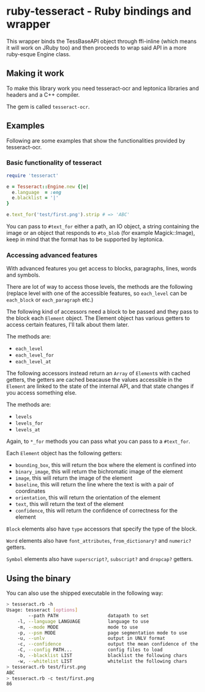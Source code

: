 ruby-tesseract - Ruby bindings and wrapper
==========================================
This wrapper binds the TessBaseAPI object through ffi-inline (which means it will work on JRuby too)
and then proceeds to wrap said API in a more ruby-esque Engine class.

Making it work
--------------
To make this library work you need tesseract-ocr and leptonica libraries and headers and a C++ compiler.

The gem is called `tesseract-ocr`.

Examples
--------
Following are some examples that show the functionalities provided by tesseract-ocr.

### Basic functionality of tesseract

```ruby
require 'tesseract'

e = Tesseract::Engine.new {|e|
  e.language  = :eng
  e.blacklist = '|'
}

e.text_for('test/first.png').strip # => 'ABC'
```

You can pass to `#text_for` either a path, an IO object, a string containing the image or
an object that responds to `#to_blob` (for example  Magick::Image), keep in mind that
the format has to be supported by leptonica.

### Accessing advanced features

With advanced features you get access to blocks, paragraphs, lines, words and symbols.

There are lot of way to access those levels, the methods are the following (replace level
with one of the accessible features, so `each_level` can be `each_block` or `each_paragraph`
etc.)

The following kind of accessors need a block to be passed and they pass to the block each
`Element` object. The Element object has various getters to access certain features, I'll
talk about them later.

The methods are:

* `each_level`
* `each_level_for`
* `each_level_at`

The following accessors instead return an `Array` of `Element`s with cached getters, the getters
are cached beacause the values accessible in the `Element` are linked to the state of the internal
API, and that state changes if you access something else.

The methods are:

*	`levels`
*	`levels_for`
*	`levels_at`

Again, to `*_for` methods you can pass what you can pass to a `#text_for`.

Each `Element` object has the following getters:

* `bounding_box`, this will return the box where the element is confined into
* `binary_image`, this will return the bichromatic image of the element
* `image`, this will return the image of the element
* `baseline`, this will return the line where the text is with a pair of coordinates
* `orientation`, this will return the orientation of the element
* `text`, this will return the text of the element
* `confidence`, this will return the confidence of correctness for the element

`Block` elements also have `type` accessors that specify the type of the block.

`Word` elements also have `font_attributes`, `from_dictionary?` and `numeric?` getters.

`Symbol` elements also have `superscript?`, `subscript?` and `dropcap?` getters.

Using the binary
----------------
You can also use the shipped executable in the following way:

```bash
> tesseract.rb -h
Usage: tesseract [options]
        --path PATH                  datapath to set
    -l, --language LANGUAGE          language to use
    -m, --mode MODE                  mode to use
    -p, --psm MODE                   page segmentation mode to use
    -u, --unlv                       output in UNLV format
    -c, --confidence                 output the mean confidence of the recognition
    -C, --config PATH...             config files to load
    -b, --blacklist LIST             blacklist the following chars
    -w, --whitelist LIST             whitelist the following chars
> tesseract.rb test/first.png 
ABC
> tesseract.rb -c test/first.png 
86
```
